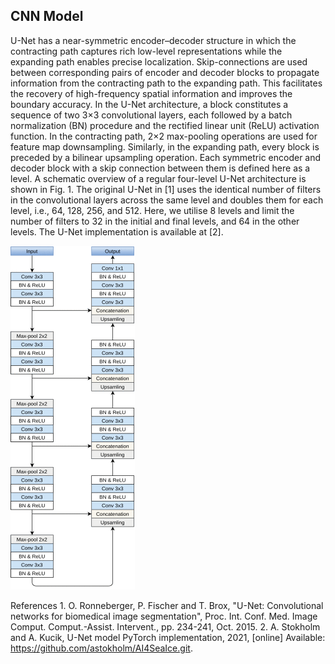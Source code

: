 ## CNN Model

U-Net has a near-symmetric encoder–decoder structure in which the contracting path captures rich low-level representations while the expanding path enables precise localization. Skip-connections are used between corresponding pairs of encoder and decoder blocks to propagate information from the contracting path to the expanding path. This facilitates the recovery of high-frequency spatial information and improves the boundary accuracy. In the U-Net architecture, a block constitutes a sequence of two 3×3 convolutional layers, each followed by a batch normalization (BN) procedure and the rectified linear unit (ReLU) activation function. In the contracting path, 2×2 max-pooling operations are used for feature map downsampling. Similarly, in the expanding path, every block is preceded by a bilinear upsampling operation. Each symmetric encoder and decoder block with a skip connection between them is defined here as a level. 
A schematic overview of a regular four-level U-Net architecture is shown in Fig. 1. The original U-Net in [1] uses the identical number of filters in the convolutional layers across the same level and doubles them for each level, i.e., 64, 128, 256, and 512. Here, we utilise 8 levels and limit the number of filters to 32 in the initial and final levels, and 64 in the other levels. The U-Net implementation is available at [2].


![Schematic overview of a four-level U-Net architecture](https://raw.githubusercontent.com/eurodatacube/eodash-assets/main/collections/Polartep_SeaIceDetection_tif_demo/model_schema.png "Schematic overview of a four-level U-Net architecture")


References
1. O. Ronneberger, P. Fischer and T. Brox, "U-Net: Convolutional networks for biomedical image segmentation", Proc. Int. Conf. Med. Image Comput. Comput.-Assist. Intervent., pp. 234-241, Oct. 2015.
2. A. Stokholm and A. Kucik, U-Net model PyTorch implementation, 2021, [online] Available: https://github.com/astokholm/AI4SeaIce.git.


